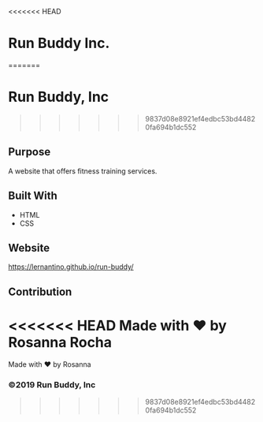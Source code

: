 <<<<<<< HEAD
# Run Buddy Inc.
=======
# Run Buddy, Inc
>>>>>>> 9837d08e8921ef4edbc53bd44820fa694b1dc552

## Purpose
A website that offers fitness training services. 

## Built With
* HTML
* CSS

## Website
https://lernantino.github.io/run-buddy/

## Contribution
<<<<<<< HEAD
Made with ❤️ by Rosanna Rocha
=======
Made with ❤️ by Rosanna

### ©️2019 Run Buddy, Inc 
>>>>>>> 9837d08e8921ef4edbc53bd44820fa694b1dc552
